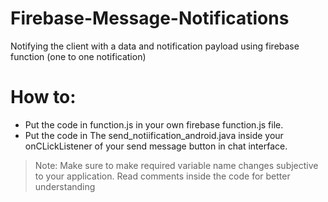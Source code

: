 # Firebase-Message-Notifications
Notifying the client with a data and notification payload using firebase function (one to one notification) 

# How to: 
- Put the code in function.js in your own firebase function.js file.
- Put the code in The send_notiification_android.java inside your onCLickListener of your send message button in chat interface.

>Note: Make sure to make required variable name changes subjective to your application.
>Read comments inside the code for better understanding
